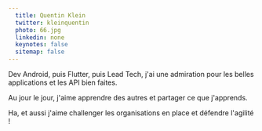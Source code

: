 ```yaml
---
  title: Quentin Klein
  twitter: kleinquentin
  photo: 66.jpg
  linkedin: none
  keynotes: false
  sitemap: false
---
```

Dev Android, puis Flutter, puis Lead Tech, j'ai une admiration pour les belles applications et les API bien faites.

Au jour le jour, j'aime apprendre des autres et partager ce que j'apprends.

Ha, et aussi j'aime challenger les organisations en place et défendre l'agilité !
